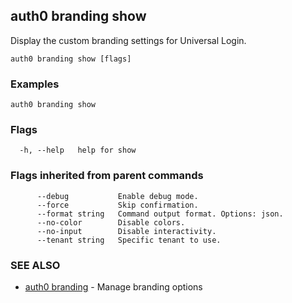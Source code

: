 ## auth0 branding show

Display the custom branding settings for Universal Login.

```
auth0 branding show [flags]
```

### Examples

```
auth0 branding show
```

### Flags

```
  -h, --help   help for show
```

### Flags inherited from parent commands

```
      --debug           Enable debug mode.
      --force           Skip confirmation.
      --format string   Command output format. Options: json.
      --no-color        Disable colors.
      --no-input        Disable interactivity.
      --tenant string   Specific tenant to use.
```

### SEE ALSO

* [auth0 branding](auth0_branding.md)	 - Manage branding options
